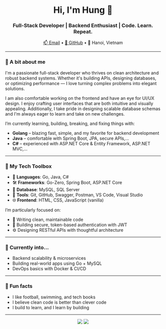 <h1 align="center">Hi, I'm Hung 👋</h1>
<h3 align="center">Full-Stack Developer | Backend Enthusiast | Code. Learn. Repeat.</h3>

<p align="center">
  <a href="mailto:nguyenduyhungit17@gmail.com">📫 Email</a> • 
  <a href="https://github.com/NguyenDuyHungIT17">🐙 GitHub</a> • 
  📍 Hanoi, Vietnam
</p>

---

### 🚀 A bit about me

I'm a passionate full-stack developer who thrives on clean architecture and robust backend systems. Whether it's building APIs, designing databases, or optimizing performance — I love turning complex problems into elegant solutions.

I am also comfortable working on the frontend and have an eye for UI/UX design. I enjoy crafting user interfaces that are both intuitive and visually appealing. Additionally, I take pride in designing scalable database schemas and I'm always eager to learn and take on new challenges.

I’m currently learning, building, breaking, and fixing things with:

- **Golang** – blazing fast, simple, and my favorite for backend development  
- **Java** – comfortable with Spring Boot, JPA, secure APIs,...
- **C#** – experienced with ASP.NET Core & Entity Framework, ASP.NET MVC,...

---

### 🧰 My Tech Toolbox

- 🔧 **Languages**: Go, Java, C#
- 🛠 **Frameworks**: Go-Zero, Spring Boot, ASP.NET Core  
- 🧱 **Database**: MySQL, SQL Server  
- 🧪 **Tools**: Git, GitHub, Swagger, Postman, VS Code, Visual Studio  
- 🌐 **Frontend**: HTML, CSS, JavaScript (vanilla)

I’m particularly focused on:

- 🧠 Writing clean, maintainable code  
- 🔐 Building secure, token-based authentication with JWT  
- ⚙️ Designing RESTful APIs with thoughtful architecture

---

### 🧠 Currently into...

- Backend scalability & microservices  
- Building real-world apps using Go + MySQL  
- DevOps basics with Docker & CI/CD

---

### 🎯 Fun facts

- I like football, swimming, and tech books  
- I believe clean code is better than clever code  
- I build to learn, and I learn by building

---

<p align="center">
  <img src="https://github-readme-stats.vercel.app/api?username=NguyenDuyHungIT17&show_icons=true&theme=radical" />
  <img src="https://github-readme-stats.vercel.app/api/top-langs/?username=NguyenDuyHungIT17&layout=compact&theme=radical" />
</p>
